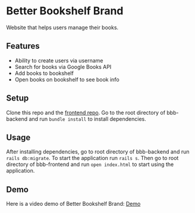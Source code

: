 # Better Bookshelf Brand
Website that helps users manage their books.

## Features
* Ability to create users via username
* Search for books via Google Books API
* Add books to bookshelf 
* Open books on bookshelf to see book info

## Setup
Clone this repo and the [frontend repo](https://github.com/Joncher/bbb-frontend).
Go to the root directory of bbb-backend and run ```bundle install``` to install dependencies.

## Usage
After installing dependencies, go to root directory of bbb-backend and run ```rails db:migrate```. To start the application run ```rails s```. Then go to root directory of bbb-frontend and run ```open index.html``` to start using the application.

## Demo
Here is a video demo of Better Bookshelf Brand: [Demo](https://youtu.be/n3rTvE74AdE)
